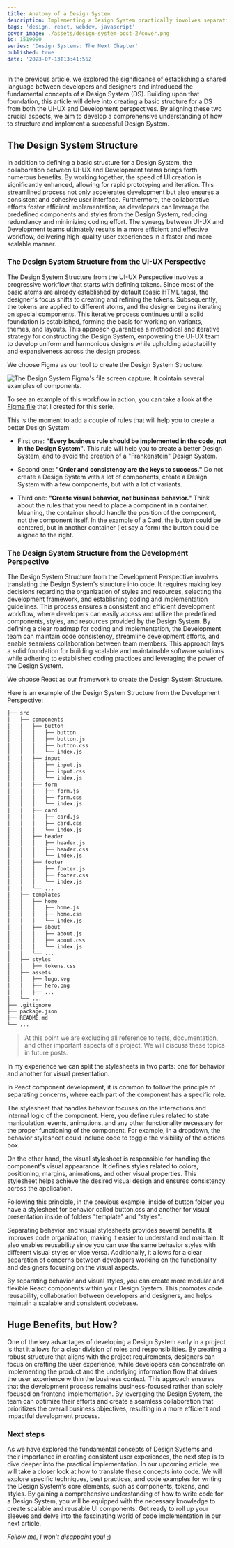 ```yaml
---
title: Anatomy of a Design System
description: Implementing a Design System practically involves separating behavior and visual stylesheets for efficient component development and consistent UI presentation.
tags: 'design, react, webdev, javascript'
cover_image: ./assets/design-system-post-2/cover.png
id: 1519090
series: 'Design Systems: The Next Chapter'
published: true
date: '2023-07-13T13:41:56Z'
---
```


In the previous article, we explored the significance of establishing a shared language between developers and designers and introduced the fundamental concepts of a Design System (DS). Building upon that foundation, this article will delve into creating a basic structure for a DS from both the UI-UX and Development perspectives. By aligning these two crucial aspects, we aim to develop a comprehensive understanding of how to structure and implement a successful Design System.

## The Design System Structure

In addition to defining a basic structure for a Design System, the collaboration between UI-UX and Development teams brings forth numerous benefits. By working together, the speed of UI creation is significantly enhanced, allowing for rapid prototyping and iteration. This streamlined process not only accelerates development but also ensures a consistent and cohesive user interface. Furthermore, the collaborative efforts foster efficient implementation, as developers can leverage the predefined components and styles from the Design System, reducing redundancy and minimizing coding effort. The synergy between UI-UX and Development teams ultimately results in a more efficient and effective workflow, delivering high-quality user experiences in a faster and more scalable manner.

### The Design System Structure from the UI-UX Perspective

The Design System Structure from the UI-UX Perspective involves a progressive workflow that starts with defining tokens. Since most of the basic atoms are already established by default (basic HTML tags), the designer's focus shifts to creating and refining the tokens. Subsequently, the tokens are applied to different atoms, and the designer begins iterating on special components. This iterative process continues until a solid foundation is established, forming the basis for working on variants, themes, and layouts. This approach guarantees a methodical and iterative strategy for constructing the Design System, empowering the UI-UX team to develop uniform and harmonious designs while upholding adaptability and expansiveness across the design process.

We choose Figma as our tool to create the Design System Structure.

![The Design System Figma's file screen capture. It cointain several examples of components.](assets/design-system-post-2/figma.png)

To see an example of this workflow in action, you can take a look at the [Figma file](https://www.figma.com/file/6GMJzNpoQ4VSokG2S52ip6/Design-System?type=design&node-id=152%3A78&mode=design&t=OSxTDaNaPDp8YKNG-1) that I created for this serie.

This is the moment to add a couple of rules that will help you to create a better Design System:

* First one: **"Every business rule should be implemented in the code, not in the Design System"**. This rule will help you to create a better Design System, and to avoid the creation of a "Frankenstein" Design System.

* Second one: **"Order and consistency are the keys to success."** Do not create a Design System with a lot of components, create a Design System with a few components, but with a lot of variants.

* Third one: **"Create visual behavior, not business behavior."** Think about the rules that you need to place a component in a container. Meaning, the container should handle the position of the component, not the component itself. In the example of a Card, the button could be centered, but in another container (let say a form) the button could be aligned to the right.

### The Design System Structure from the Development Perspective

The Design System Structure from the Development Perspective involves translating the Design System's structure into code. It requires making key decisions regarding the organization of styles and resources, selecting the development framework, and establishing coding and implementation guidelines. This process ensures a consistent and efficient development workflow, where developers can easily access and utilize the predefined components, styles, and resources provided by the Design System. By defining a clear roadmap for coding and implementation, the Development team can maintain code consistency, streamline development efforts, and enable seamless collaboration between team members. This approach lays a solid foundation for building scalable and maintainable software solutions while adhering to established coding practices and leveraging the power of the Design System.

We choose React as our framework to create the Design System Structure.

Here is an example of the Design System Structure from the Development Perspective:

```bash
├── src
│   ├── components
│   │   ├── button
│   │   │   ├── button
│   │   │   ├── button.js
│   │   │   ├── button.css
│   │   │   └── index.js
│   │   ├── input
│   │   │   ├── input.js
│   │   │   ├── input.css
│   │   │   └── index.js
│   │   ├── form
│   │   │   ├── form.js
│   │   │   ├── form.css
│   │   │   └── index.js
│   │   ├── card
│   │   │   ├── card.js
│   │   │   ├── card.css
│   │   │   └── index.js
│   │   ├── header
│   │   │   ├── header.js
│   │   │   ├── header.css
│   │   │   └── index.js
│   │   ├── footer
│   │   │   ├── footer.js
│   │   │   ├── footer.css
│   │   │   └── index.js
│   │   └── ...
│   ├── templates
│   │   ├── home
│   │   │   ├── home.js
│   │   │   ├── home.css
│   │   │   └── index.js
│   │   ├── about
│   │   │   ├── about.js
│   │   │   ├── about.css
│   │   │   └── index.js
│   │   └── ...
│   ├── styles
│   │   ├── tokens.css
│   ├── assets
│   │   ├── logo.svg
│   │   ├── hero.png
│   │   ├── ...
│   └── ...
├── .gitignore
├── package.json
├── README.md
└── ...
```

> At this point we are excluding all reference to tests, documentation, and other important aspects of a project. We will discuss these topics in future posts.

In my experience we can split the stylesheets in two parts: one for behavior and another for visual presentation.

In React component development, it is common to follow the principle of separating concerns, where each part of the component has a specific role.

The stylesheet that handles behavior focuses on the interactions and internal logic of the component. Here, you define rules related to state manipulation, events, animations, and any other functionality necessary for the proper functioning of the component. For example, in a dropdown, the behavior stylesheet could include code to toggle the visibility of the options box.

On the other hand, the visual stylesheet is responsible for handling the component's visual appearance. It defines styles related to colors, positioning, margins, animations, and other visual properties. This stylesheet helps achieve the desired visual design and ensures consistency across the application.

Following this principle, in the previous example, inside of button folder you have a stylesheet for behavior called button.css and another for visual presentation inside of folders "template" and "styles".

Separating behavior and visual stylesheets provides several benefits. It improves code organization, making it easier to understand and maintain. It also enables reusability since you can use the same behavior styles with different visual styles or vice versa. Additionally, it allows for a clear separation of concerns between developers working on the functionality and designers focusing on the visual aspects.

By separating behavior and visual styles, you can create more modular and flexible React components within your Design System. This promotes code reusability, collaboration between developers and designers, and helps maintain a scalable and consistent codebase.

## Huge Benefits, but How?

One of the key advantages of developing a Design System early in a project is that it allows for a clear division of roles and responsibilities. By creating a robust structure that aligns with the project requirements, designers can focus on crafting the user experience, while developers can concentrate on implementing the product and the underlying information flow that drives the user experience within the business context. This approach ensures that the development process remains business-focused rather than solely focused on frontend implementation. By leveraging the Design System, the team can optimize their efforts and create a seamless collaboration that prioritizes the overall business objectives, resulting in a more efficient and impactful development process.

### Next steps

As we have explored the fundamental concepts of Design Systems and their importance in creating consistent user experiences, the next step is to dive deeper into the practical implementation. In our upcoming article, we will take a closer look at how to translate these concepts into code. We will explore specific techniques, best practices, and code examples for writing the Design System's core elements, such as components, tokens, and styles. By gaining a comprehensive understanding of how to write code for a Design System, you will be equipped with the necessary knowledge to create scalable and reusable UI components. Get ready to roll up your sleeves and delve into the fascinating world of code implementation in our next article.

*Follow me, I won't disappoint you!* ;)
